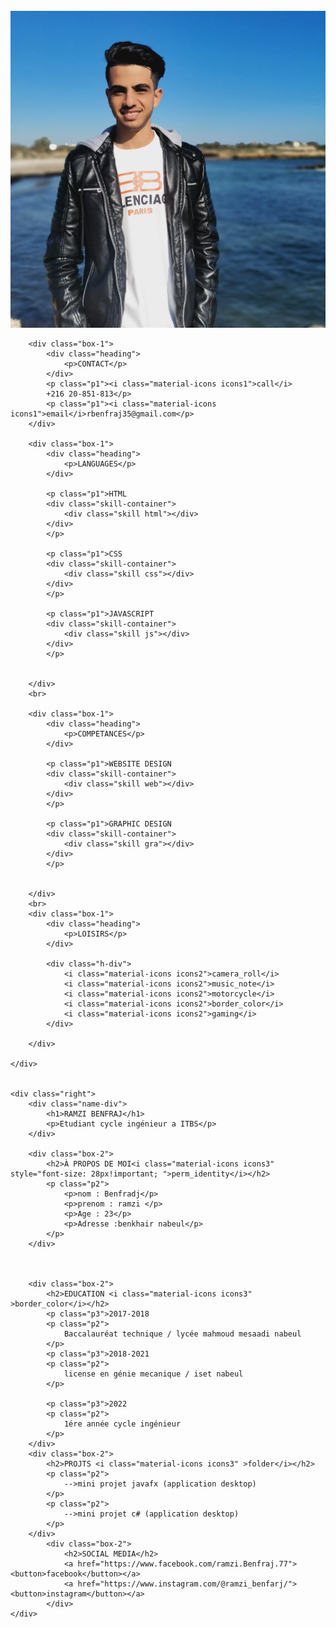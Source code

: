 <!DOCTYPE html>
<html>
<head>
	<title></title>
	<meta name="viewport" content="width=device-width, initial-scale=1.0">
	<link rel="stylesheet" href="style.css">
	<link href="https://fonts.googleapis.com/icon?family=Material+Icons" rel="stylesheet">

</head>
<body>

<div class="main">
	<div class="left">
		<br>
		<div class="profile-img"><img src="CV1.jpg"></div>

		<div class="box-1">
			<div class="heading">
				<p>CONTACT</p>
			</div>
			<p class="p1"><i class="material-icons icons1">call</i>
			+216 20-851-813</p>
			<p class="p1"><i class="material-icons icons1">email</i>rbenfraj35@gmail.com</p>
		</div>

		<div class="box-1">
			<div class="heading">
				<p>LANGUAGES</p>
			</div>

			<p class="p1">HTML
			<div class="skill-container">
				<div class="skill html"></div>
			</div>
			</p>

			<p class="p1">CSS
			<div class="skill-container">
				<div class="skill css"></div>
			</div>
			</p>

			<p class="p1">JAVASCRIPT
			<div class="skill-container">
				<div class="skill js"></div>
			</div>
			</p>


		</div>
		<br>

		<div class="box-1">
			<div class="heading">
				<p>COMPETANCES</p>
			</div>

			<p class="p1">WEBSITE DESIGN
			<div class="skill-container">
				<div class="skill web"></div>
			</div>
			</p>

			<p class="p1">GRAPHIC DESIGN
			<div class="skill-container">
				<div class="skill gra"></div>
			</div>
			</p>

			
		</div>
		<br>
		<div class="box-1">
			<div class="heading">
				<p>LOISIRS</p>
			</div>

			<div class="h-div">
				<i class="material-icons icons2">camera_roll</i>
				<i class="material-icons icons2">music_note</i>
				<i class="material-icons icons2">motorcycle</i>
				<i class="material-icons icons2">border_color</i>
				<i class="material-icons icons2">gaming</i>
			</div>
			
		</div>

	</div>


	<div class="right">
		<div class="name-div">
			<h1>RAMZI BENFRAJ</h1>
			<p>Etudiant cycle ingénieur a ITBS</p>
		</div>

		<div class="box-2">
			<h2>À PROPOS DE MOI<i class="material-icons icons3" style="font-size: 28px!important; ">perm_identity</i></h2>
			<p class="p2">
				<p>nom : Benfradj</p>
                <p>prenom : ramzi </p>
                <p>Age : 23</p>
                <p>Adresse :benkhair nabeul</p>
			</p>
		</div>



		<div class="box-2">
			<h2>EDUCATION <i class="material-icons icons3" >border_color</i></h2>
			<p class="p3">2017-2018 
			<p class="p2">
				Baccalauréat technique / lycée mahmoud mesaadi nabeul 
			</p>
			<p class="p3">2018-2021 
			<p class="p2">
				license en génie mecanique / iset nabeul
			</p>

			<p class="p3">2022 
			<p class="p2">
				1ére année cycle ingénieur 
			</p>
		</div>
		<div class="box-2">
			<h2>PROJTS <i class="material-icons icons3" >folder</i></h2>
			<p class="p2">
				-->mini projet javafx (application desktop) 
			</p>
			<p class="p2">
				-->mini projet c# (application desktop) 
			</p>
		</div>
		    <div class="box-2">
                <h2>SOCIAL MEDIA</h2>
                <a href="https://www.facebook.com/ramzi.Benfraj.77"><button>facebook</button></a>
                <a href="https://www.instagram.com/@ramzi_benfarj/"><button>instagram</button></a>
            </div>
	</div>
</div>




</body>
</html>
